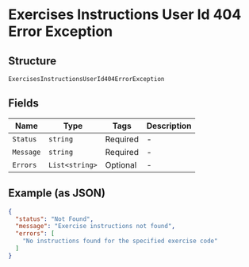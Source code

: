 
# Exercises Instructions User Id 404 Error Exception

## Structure

`ExercisesInstructionsUserId404ErrorException`

## Fields

| Name | Type | Tags | Description |
|  --- | --- | --- | --- |
| `Status` | `string` | Required | - |
| `Message` | `string` | Required | - |
| `Errors` | `List<string>` | Optional | - |

## Example (as JSON)

```json
{
  "status": "Not Found",
  "message": "Exercise instructions not found",
  "errors": [
    "No instructions found for the specified exercise code"
  ]
}
```

